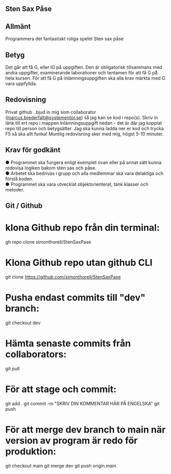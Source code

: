 ## Sten Sax Påse

## Allmänt
Programmera det fantastiskt roliga spelet Sten sax påse

## Betyg
Det går att få G, eller IG på uppgiften. Den är obligatorisk tillsammans med andra
uppgifter, examinerande laborationer och tentamen för att få G på̊ hela kursen. För
att få G på inlämningsuppgiften ska alla krav märkta med G vara uppfyllda.

## Redovisning
Privat github ..bjud in mig som collaborator (marcus.brederfalt@systementor.se) så
jag kan se kod i repo(s). Skriv in länk till ert repo i mappen Inlämningsuppgift nedan -
det är där jag kopplat repo till person och betygsätter. Jag ska kunna ladda ner er
kod och trycka F5 så ska allt funka!
Muntlig redovisning sker med mig, högst 5-10 minuter.

## Krav för godkänt
● Programmet ska fungera enligt exemplet ovan eller på annat sätt kunna
redovisa logiken bakom sten sax och påse.  
● Arbetet ska bedrivas i grupp och alla medlemmar ska vara delaktiga och förstå
koden.  
● Programmet ska vara utvecklat objektorienterat, tänk klasser och metoder.

## Git / Github

# klona Github repo från din terminal: 
gh repo clone simonthorell/StenSaxPase

# Klona Github repo utan github CLI
git clone https://github.com/simonthorell/StenSaxPase

# Pusha endast commits till "dev" branch:
git checkout dev

# Hämta senaste commits från collaborators:
git pull

# För att stage och commit:
git add .
git commit -m "SKRIV DIN KOMMENTAR HÄR PÅ ENGELSKA"
git push

# För att merge dev branch to main när version av program är redo för produktion:
git checkout main
git merge dev
git push origin main